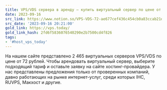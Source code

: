 ```yaml
---
title: VPS/VDS сервера в аренду — купить виртуальный сервер по цене от 72 рублей
date: 2023-09-16
src_link: https://www.notion.so/VPS-VDS-72-ae677cef436c454cb0a83ccab21d6048
src_date: '2023-09-16 20:21:00'
gold_link: https://vps.today/
gold_link_hash: 2fd6f5836076540290e2b7500cd4f826
tags:
- '#host_vps_today'
---
```



 На нашем сайте представлено 2 465 виртуальных серверов VPS/VDS по цене от 72 рублей. Чтобы арендовать виртуальный сервер, выберите подходящий тариф и оставьте заявку на сайте хостинг-провайдера. У нас представлены предложения только от проверенных компаний, давно работающих на рынке интернет-услуг, среди которых IHC, RUVPS, Макхост и другие.